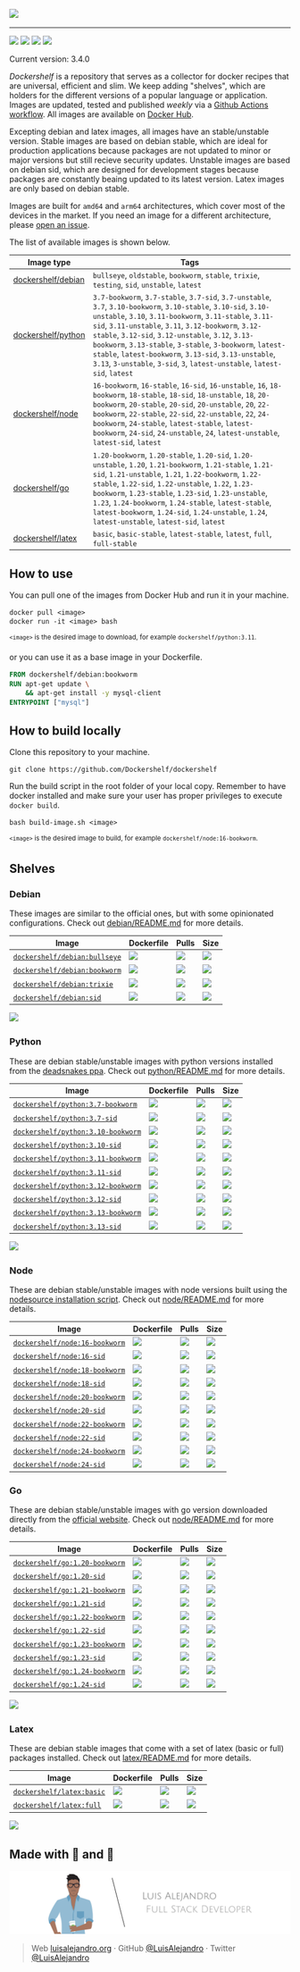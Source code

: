 ![](https://raw.githubusercontent.com/Dockershelf/dockershelf/develop/images/banner.svg)

---

[![](https://img.shields.io/github/release/Dockershelf/dockershelf.svg)](https://github.com/Dockershelf/dockershelf/releases) [![](https://img.shields.io/github/actions/workflow/status/Dockershelf/dockershelf/schedule-master.yml)](https://github.com/Dockershelf/dockershelf/actions/workflows/schedule-master.yml) [![](https://img.shields.io/discord/809504357359157288.svg?label=&logo=discord&logoColor=ffffff&color=7389D8&labelColor=6A7EC2)](https://discord.gg/4Wc7xphH5e) [![](https://cla-assistant.io/readme/badge/Dockershelf/dockershelf)](https://cla-assistant.io/Dockershelf/dockershelf)

Current version: 3.4.0

*Dockershelf* is a repository that serves as a collector for docker recipes that are universal, efficient and slim. We keep adding "shelves", which are holders for the different versions of a popular language or application. Images are updated, tested and published *weekly* via a [Github Actions workflow](https://github.com/Dockershelf/dockershelf/actions). All images are available on [Docker Hub](https://hub.docker.com/u/dockershelf).

Excepting debian and latex images, all images have an stable/unstable version. Stable images are based on debian stable, which are ideal for production applications because packages are not updated to minor or major versions but still recieve security updates. Unstable images are based on debian sid, which are designed for development stages because packages are constantly beaing updated to its latest version. Latex images are only based on debian stable.

Images are built for `amd64` and `arm64` architectures, which cover most of the devices in the market. If you need an image for a different architecture, please [open an issue](https://github.com/Dockershelf/dockershelf/issues/new).

The list of available images is shown below.

|Image type  |Tags  |
|------------|------|
|[dockershelf/debian](#debian)|`bullseye`, `oldstable`, `bookworm`, `stable`, `trixie`, `testing`, `sid`, `unstable`, `latest`|
|[dockershelf/python](#python)|`3.7-bookworm`, `3.7-stable`, `3.7-sid`, `3.7-unstable`, `3.7`, `3.10-bookworm`, `3.10-stable`, `3.10-sid`, `3.10-unstable`, `3.10`, `3.11-bookworm`, `3.11-stable`, `3.11-sid`, `3.11-unstable`, `3.11`, `3.12-bookworm`, `3.12-stable`, `3.12-sid`, `3.12-unstable`, `3.12`, `3.13-bookworm`, `3.13-stable`, `3-stable`, `3-bookworm`, `latest-stable`, `latest-bookworm`, `3.13-sid`, `3.13-unstable`, `3.13`, `3-unstable`, `3-sid`, `3`, `latest-unstable`, `latest-sid`, `latest`|
|[dockershelf/node](#node)|`16-bookworm`, `16-stable`, `16-sid`, `16-unstable`, `16`, `18-bookworm`, `18-stable`, `18-sid`, `18-unstable`, `18`, `20-bookworm`, `20-stable`, `20-sid`, `20-unstable`, `20`, `22-bookworm`, `22-stable`, `22-sid`, `22-unstable`, `22`, `24-bookworm`, `24-stable`, `latest-stable`, `latest-bookworm`, `24-sid`, `24-unstable`, `24`, `latest-unstable`, `latest-sid`, `latest`|
|[dockershelf/go](#go)|`1.20-bookworm`, `1.20-stable`, `1.20-sid`, `1.20-unstable`, `1.20`, `1.21-bookworm`, `1.21-stable`, `1.21-sid`, `1.21-unstable`, `1.21`, `1.22-bookworm`, `1.22-stable`, `1.22-sid`, `1.22-unstable`, `1.22`, `1.23-bookworm`, `1.23-stable`, `1.23-sid`, `1.23-unstable`, `1.23`, `1.24-bookworm`, `1.24-stable`, `latest-stable`, `latest-bookworm`, `1.24-sid`, `1.24-unstable`, `1.24`, `latest-unstable`, `latest-sid`, `latest`|
|[dockershelf/latex](#latex)|`basic`, `basic-stable`, `latest-stable`, `latest`, `full`, `full-stable`|

## How to use

You can pull one of the images from Docker Hub and run it in your machine.

```
docker pull <image>
docker run -it <image> bash
```

<sup><code>&lt;image&gt;</code> is the desired image to download, for example <code>dockershelf/python:3.11</code>.</sup>

or you can use it as a base image in your Dockerfile.

```dockerfile
FROM dockershelf/debian:bookworm
RUN apt-get update \
    && apt-get install -y mysql-client
ENTRYPOINT ["mysql"]
```

## How to build locally

Clone this repository to your machine.

```
git clone https://github.com/Dockershelf/dockershelf
```

Run the build script in the root folder of your local copy. Remember to have docker installed and make sure your user has proper privileges to execute `docker build`.

```
bash build-image.sh <image>
```

<sup><code>&lt;image&gt;</code> is the desired image to build, for example <code>dockershelf/node:16-bookworm</code>.</sup>

## Shelves

### Debian

These images are similar to the official ones, but with some opinionated configurations. Check out [debian/README.md](https://github.com/Dockershelf/dockershelf/blob/master/debian/README.md) for more details.

|Image  |Dockerfile  |Pulls   |Size  |
|-------|------------|--------|------|
|[`dockershelf/debian:bullseye`](https://hub.docker.com/r/dockershelf/debian)|[![](https://img.shields.io/badge/-Dockerfile-blue.svg?colorA=22313f&colorB=4a637b&logo=docker)](https://github.com/Dockershelf/dockershelf/blob/master/debian/bullseye/Dockerfile)|[![](https://img.shields.io/docker/pulls/dockershelf/debian?colorA=22313f&colorB=4a637b)](https://hub.docker.com/r/dockershelf/debian)|[![](https://img.shields.io/docker/image-size/dockershelf/debian/bullseye.svg?colorA=22313f&colorB=4a637b)](https://hub.docker.com/r/dockershelf/debian)|
|[`dockershelf/debian:bookworm`](https://hub.docker.com/r/dockershelf/debian)|[![](https://img.shields.io/badge/-Dockerfile-blue.svg?colorA=22313f&colorB=4a637b&logo=docker)](https://github.com/Dockershelf/dockershelf/blob/master/debian/bookworm/Dockerfile)|[![](https://img.shields.io/docker/pulls/dockershelf/debian?colorA=22313f&colorB=4a637b)](https://hub.docker.com/r/dockershelf/debian)|[![](https://img.shields.io/docker/image-size/dockershelf/debian/bookworm.svg?colorA=22313f&colorB=4a637b)](https://hub.docker.com/r/dockershelf/debian)|
|[`dockershelf/debian:trixie`](https://hub.docker.com/r/dockershelf/debian)|[![](https://img.shields.io/badge/-Dockerfile-blue.svg?colorA=22313f&colorB=4a637b&logo=docker)](https://github.com/Dockershelf/dockershelf/blob/master/debian/trixie/Dockerfile)|[![](https://img.shields.io/docker/pulls/dockershelf/debian?colorA=22313f&colorB=4a637b)](https://hub.docker.com/r/dockershelf/debian)|[![](https://img.shields.io/docker/image-size/dockershelf/debian/trixie.svg?colorA=22313f&colorB=4a637b)](https://hub.docker.com/r/dockershelf/debian)|
|[`dockershelf/debian:sid`](https://hub.docker.com/r/dockershelf/debian)|[![](https://img.shields.io/badge/-Dockerfile-blue.svg?colorA=22313f&colorB=4a637b&logo=docker)](https://github.com/Dockershelf/dockershelf/blob/master/debian/sid/Dockerfile)|[![](https://img.shields.io/docker/pulls/dockershelf/debian?colorA=22313f&colorB=4a637b)](https://hub.docker.com/r/dockershelf/debian)|[![](https://img.shields.io/docker/image-size/dockershelf/debian/sid.svg?colorA=22313f&colorB=4a637b)](https://hub.docker.com/r/dockershelf/debian)|

![](https://raw.githubusercontent.com/Dockershelf/dockershelf/develop/images/table.svg)

### Python

These are debian stable/unstable images with python versions installed from the [deadsnakes ppa](https://launchpad.net/~deadsnakes/+archive/ubuntu/ppa). Check out [python/README.md](https://github.com/Dockershelf/dockershelf/blob/master/python/README.md) for more details.

|Image  |Dockerfile  |Pulls   |Size  |
|-------|------------|--------|------|
|[`dockershelf/python:3.7-bookworm`](https://hub.docker.com/r/dockershelf/python)|[![](https://img.shields.io/badge/-Dockerfile-blue.svg?colorA=22313f&colorB=4a637b&logo=docker)](https://github.com/Dockershelf/dockershelf/blob/master/python/3.7-bookworm/Dockerfile)|[![](https://img.shields.io/docker/pulls/dockershelf/python?colorA=22313f&colorB=4a637b)](https://hub.docker.com/r/dockershelf/python)|[![](https://img.shields.io/docker/image-size/dockershelf/python/3.7-bookworm.svg?colorA=22313f&colorB=4a637b)](https://hub.docker.com/r/dockershelf/python)|
|[`dockershelf/python:3.7-sid`](https://hub.docker.com/r/dockershelf/python)|[![](https://img.shields.io/badge/-Dockerfile-blue.svg?colorA=22313f&colorB=4a637b&logo=docker)](https://github.com/Dockershelf/dockershelf/blob/master/python/3.7-sid/Dockerfile)|[![](https://img.shields.io/docker/pulls/dockershelf/python?colorA=22313f&colorB=4a637b)](https://hub.docker.com/r/dockershelf/python)|[![](https://img.shields.io/docker/image-size/dockershelf/python/3.7-sid.svg?colorA=22313f&colorB=4a637b)](https://hub.docker.com/r/dockershelf/python)|
|[`dockershelf/python:3.10-bookworm`](https://hub.docker.com/r/dockershelf/python)|[![](https://img.shields.io/badge/-Dockerfile-blue.svg?colorA=22313f&colorB=4a637b&logo=docker)](https://github.com/Dockershelf/dockershelf/blob/master/python/3.10-bookworm/Dockerfile)|[![](https://img.shields.io/docker/pulls/dockershelf/python?colorA=22313f&colorB=4a637b)](https://hub.docker.com/r/dockershelf/python)|[![](https://img.shields.io/docker/image-size/dockershelf/python/3.10-bookworm.svg?colorA=22313f&colorB=4a637b)](https://hub.docker.com/r/dockershelf/python)|
|[`dockershelf/python:3.10-sid`](https://hub.docker.com/r/dockershelf/python)|[![](https://img.shields.io/badge/-Dockerfile-blue.svg?colorA=22313f&colorB=4a637b&logo=docker)](https://github.com/Dockershelf/dockershelf/blob/master/python/3.10-sid/Dockerfile)|[![](https://img.shields.io/docker/pulls/dockershelf/python?colorA=22313f&colorB=4a637b)](https://hub.docker.com/r/dockershelf/python)|[![](https://img.shields.io/docker/image-size/dockershelf/python/3.10-sid.svg?colorA=22313f&colorB=4a637b)](https://hub.docker.com/r/dockershelf/python)|
|[`dockershelf/python:3.11-bookworm`](https://hub.docker.com/r/dockershelf/python)|[![](https://img.shields.io/badge/-Dockerfile-blue.svg?colorA=22313f&colorB=4a637b&logo=docker)](https://github.com/Dockershelf/dockershelf/blob/master/python/3.11-bookworm/Dockerfile)|[![](https://img.shields.io/docker/pulls/dockershelf/python?colorA=22313f&colorB=4a637b)](https://hub.docker.com/r/dockershelf/python)|[![](https://img.shields.io/docker/image-size/dockershelf/python/3.11-bookworm.svg?colorA=22313f&colorB=4a637b)](https://hub.docker.com/r/dockershelf/python)|
|[`dockershelf/python:3.11-sid`](https://hub.docker.com/r/dockershelf/python)|[![](https://img.shields.io/badge/-Dockerfile-blue.svg?colorA=22313f&colorB=4a637b&logo=docker)](https://github.com/Dockershelf/dockershelf/blob/master/python/3.11-sid/Dockerfile)|[![](https://img.shields.io/docker/pulls/dockershelf/python?colorA=22313f&colorB=4a637b)](https://hub.docker.com/r/dockershelf/python)|[![](https://img.shields.io/docker/image-size/dockershelf/python/3.11-sid.svg?colorA=22313f&colorB=4a637b)](https://hub.docker.com/r/dockershelf/python)|
|[`dockershelf/python:3.12-bookworm`](https://hub.docker.com/r/dockershelf/python)|[![](https://img.shields.io/badge/-Dockerfile-blue.svg?colorA=22313f&colorB=4a637b&logo=docker)](https://github.com/Dockershelf/dockershelf/blob/master/python/3.12-bookworm/Dockerfile)|[![](https://img.shields.io/docker/pulls/dockershelf/python?colorA=22313f&colorB=4a637b)](https://hub.docker.com/r/dockershelf/python)|[![](https://img.shields.io/docker/image-size/dockershelf/python/3.12-bookworm.svg?colorA=22313f&colorB=4a637b)](https://hub.docker.com/r/dockershelf/python)|
|[`dockershelf/python:3.12-sid`](https://hub.docker.com/r/dockershelf/python)|[![](https://img.shields.io/badge/-Dockerfile-blue.svg?colorA=22313f&colorB=4a637b&logo=docker)](https://github.com/Dockershelf/dockershelf/blob/master/python/3.12-sid/Dockerfile)|[![](https://img.shields.io/docker/pulls/dockershelf/python?colorA=22313f&colorB=4a637b)](https://hub.docker.com/r/dockershelf/python)|[![](https://img.shields.io/docker/image-size/dockershelf/python/3.12-sid.svg?colorA=22313f&colorB=4a637b)](https://hub.docker.com/r/dockershelf/python)|
|[`dockershelf/python:3.13-bookworm`](https://hub.docker.com/r/dockershelf/python)|[![](https://img.shields.io/badge/-Dockerfile-blue.svg?colorA=22313f&colorB=4a637b&logo=docker)](https://github.com/Dockershelf/dockershelf/blob/master/python/3.13-bookworm/Dockerfile)|[![](https://img.shields.io/docker/pulls/dockershelf/python?colorA=22313f&colorB=4a637b)](https://hub.docker.com/r/dockershelf/python)|[![](https://img.shields.io/docker/image-size/dockershelf/python/3.13-bookworm.svg?colorA=22313f&colorB=4a637b)](https://hub.docker.com/r/dockershelf/python)|
|[`dockershelf/python:3.13-sid`](https://hub.docker.com/r/dockershelf/python)|[![](https://img.shields.io/badge/-Dockerfile-blue.svg?colorA=22313f&colorB=4a637b&logo=docker)](https://github.com/Dockershelf/dockershelf/blob/master/python/3.13-sid/Dockerfile)|[![](https://img.shields.io/docker/pulls/dockershelf/python?colorA=22313f&colorB=4a637b)](https://hub.docker.com/r/dockershelf/python)|[![](https://img.shields.io/docker/image-size/dockershelf/python/3.13-sid.svg?colorA=22313f&colorB=4a637b)](https://hub.docker.com/r/dockershelf/python)|

![](https://raw.githubusercontent.com/Dockershelf/dockershelf/develop/images/table.svg)

### Node

These are debian stable/unstable images with node versions built using the [nodesource installation script](https://nodejs.org/en/download/package-manager/#debian-and-ubuntu-based-linux-distributions). Check out [node/README.md](https://github.com/Dockershelf/dockershelf/blob/master/node/README.md) for more details.

|Image  |Dockerfile  |Pulls   |Size  |
|-------|------------|--------|------|
|[`dockershelf/node:16-bookworm`](https://hub.docker.com/r/dockershelf/node)|[![](https://img.shields.io/badge/-Dockerfile-blue.svg?colorA=22313f&colorB=4a637b&logo=docker)](https://github.com/Dockershelf/dockershelf/blob/master/node/16-bookworm/Dockerfile)|[![](https://img.shields.io/docker/pulls/dockershelf/node?colorA=22313f&colorB=4a637b)](https://hub.docker.com/r/dockershelf/node)|[![](https://img.shields.io/docker/image-size/dockershelf/node/16-bookworm.svg?colorA=22313f&colorB=4a637b)](https://hub.docker.com/r/dockershelf/node)|
|[`dockershelf/node:16-sid`](https://hub.docker.com/r/dockershelf/node)|[![](https://img.shields.io/badge/-Dockerfile-blue.svg?colorA=22313f&colorB=4a637b&logo=docker)](https://github.com/Dockershelf/dockershelf/blob/master/node/16-sid/Dockerfile)|[![](https://img.shields.io/docker/pulls/dockershelf/node?colorA=22313f&colorB=4a637b)](https://hub.docker.com/r/dockershelf/node)|[![](https://img.shields.io/docker/image-size/dockershelf/node/16-sid.svg?colorA=22313f&colorB=4a637b)](https://hub.docker.com/r/dockershelf/node)|
|[`dockershelf/node:18-bookworm`](https://hub.docker.com/r/dockershelf/node)|[![](https://img.shields.io/badge/-Dockerfile-blue.svg?colorA=22313f&colorB=4a637b&logo=docker)](https://github.com/Dockershelf/dockershelf/blob/master/node/18-bookworm/Dockerfile)|[![](https://img.shields.io/docker/pulls/dockershelf/node?colorA=22313f&colorB=4a637b)](https://hub.docker.com/r/dockershelf/node)|[![](https://img.shields.io/docker/image-size/dockershelf/node/18-bookworm.svg?colorA=22313f&colorB=4a637b)](https://hub.docker.com/r/dockershelf/node)|
|[`dockershelf/node:18-sid`](https://hub.docker.com/r/dockershelf/node)|[![](https://img.shields.io/badge/-Dockerfile-blue.svg?colorA=22313f&colorB=4a637b&logo=docker)](https://github.com/Dockershelf/dockershelf/blob/master/node/18-sid/Dockerfile)|[![](https://img.shields.io/docker/pulls/dockershelf/node?colorA=22313f&colorB=4a637b)](https://hub.docker.com/r/dockershelf/node)|[![](https://img.shields.io/docker/image-size/dockershelf/node/18-sid.svg?colorA=22313f&colorB=4a637b)](https://hub.docker.com/r/dockershelf/node)|
|[`dockershelf/node:20-bookworm`](https://hub.docker.com/r/dockershelf/node)|[![](https://img.shields.io/badge/-Dockerfile-blue.svg?colorA=22313f&colorB=4a637b&logo=docker)](https://github.com/Dockershelf/dockershelf/blob/master/node/20-bookworm/Dockerfile)|[![](https://img.shields.io/docker/pulls/dockershelf/node?colorA=22313f&colorB=4a637b)](https://hub.docker.com/r/dockershelf/node)|[![](https://img.shields.io/docker/image-size/dockershelf/node/20-bookworm.svg?colorA=22313f&colorB=4a637b)](https://hub.docker.com/r/dockershelf/node)|
|[`dockershelf/node:20-sid`](https://hub.docker.com/r/dockershelf/node)|[![](https://img.shields.io/badge/-Dockerfile-blue.svg?colorA=22313f&colorB=4a637b&logo=docker)](https://github.com/Dockershelf/dockershelf/blob/master/node/20-sid/Dockerfile)|[![](https://img.shields.io/docker/pulls/dockershelf/node?colorA=22313f&colorB=4a637b)](https://hub.docker.com/r/dockershelf/node)|[![](https://img.shields.io/docker/image-size/dockershelf/node/20-sid.svg?colorA=22313f&colorB=4a637b)](https://hub.docker.com/r/dockershelf/node)|
|[`dockershelf/node:22-bookworm`](https://hub.docker.com/r/dockershelf/node)|[![](https://img.shields.io/badge/-Dockerfile-blue.svg?colorA=22313f&colorB=4a637b&logo=docker)](https://github.com/Dockershelf/dockershelf/blob/master/node/22-bookworm/Dockerfile)|[![](https://img.shields.io/docker/pulls/dockershelf/node?colorA=22313f&colorB=4a637b)](https://hub.docker.com/r/dockershelf/node)|[![](https://img.shields.io/docker/image-size/dockershelf/node/22-bookworm.svg?colorA=22313f&colorB=4a637b)](https://hub.docker.com/r/dockershelf/node)|
|[`dockershelf/node:22-sid`](https://hub.docker.com/r/dockershelf/node)|[![](https://img.shields.io/badge/-Dockerfile-blue.svg?colorA=22313f&colorB=4a637b&logo=docker)](https://github.com/Dockershelf/dockershelf/blob/master/node/22-sid/Dockerfile)|[![](https://img.shields.io/docker/pulls/dockershelf/node?colorA=22313f&colorB=4a637b)](https://hub.docker.com/r/dockershelf/node)|[![](https://img.shields.io/docker/image-size/dockershelf/node/22-sid.svg?colorA=22313f&colorB=4a637b)](https://hub.docker.com/r/dockershelf/node)|
|[`dockershelf/node:24-bookworm`](https://hub.docker.com/r/dockershelf/node)|[![](https://img.shields.io/badge/-Dockerfile-blue.svg?colorA=22313f&colorB=4a637b&logo=docker)](https://github.com/Dockershelf/dockershelf/blob/master/node/24-bookworm/Dockerfile)|[![](https://img.shields.io/docker/pulls/dockershelf/node?colorA=22313f&colorB=4a637b)](https://hub.docker.com/r/dockershelf/node)|[![](https://img.shields.io/docker/image-size/dockershelf/node/24-bookworm.svg?colorA=22313f&colorB=4a637b)](https://hub.docker.com/r/dockershelf/node)|
|[`dockershelf/node:24-sid`](https://hub.docker.com/r/dockershelf/node)|[![](https://img.shields.io/badge/-Dockerfile-blue.svg?colorA=22313f&colorB=4a637b&logo=docker)](https://github.com/Dockershelf/dockershelf/blob/master/node/24-sid/Dockerfile)|[![](https://img.shields.io/docker/pulls/dockershelf/node?colorA=22313f&colorB=4a637b)](https://hub.docker.com/r/dockershelf/node)|[![](https://img.shields.io/docker/image-size/dockershelf/node/24-sid.svg?colorA=22313f&colorB=4a637b)](https://hub.docker.com/r/dockershelf/node)|

### Go

These are debian stable/unstable images with go version downloaded directly from the [official website](https://go.dev/dl/). Check out [node/README.md](https://github.com/Dockershelf/dockershelf/blob/master/go/README.md) for more details.

|Image  |Dockerfile  |Pulls   |Size  |
|-------|------------|--------|------|
|[`dockershelf/go:1.20-bookworm`](https://hub.docker.com/r/dockershelf/go)|[![](https://img.shields.io/badge/-Dockerfile-blue.svg?colorA=22313f&colorB=4a637b&logo=docker)](https://github.com/Dockershelf/dockershelf/blob/master/go/1.20-bookworm/Dockerfile)|[![](https://img.shields.io/docker/pulls/dockershelf/go?colorA=22313f&colorB=4a637b)](https://hub.docker.com/r/dockershelf/go)|[![](https://img.shields.io/docker/image-size/dockershelf/go/1.20-bookworm.svg?colorA=22313f&colorB=4a637b)](https://hub.docker.com/r/dockershelf/go)|
|[`dockershelf/go:1.20-sid`](https://hub.docker.com/r/dockershelf/go)|[![](https://img.shields.io/badge/-Dockerfile-blue.svg?colorA=22313f&colorB=4a637b&logo=docker)](https://github.com/Dockershelf/dockershelf/blob/master/go/1.20-sid/Dockerfile)|[![](https://img.shields.io/docker/pulls/dockershelf/go?colorA=22313f&colorB=4a637b)](https://hub.docker.com/r/dockershelf/go)|[![](https://img.shields.io/docker/image-size/dockershelf/go/1.20-sid.svg?colorA=22313f&colorB=4a637b)](https://hub.docker.com/r/dockershelf/go)|
|[`dockershelf/go:1.21-bookworm`](https://hub.docker.com/r/dockershelf/go)|[![](https://img.shields.io/badge/-Dockerfile-blue.svg?colorA=22313f&colorB=4a637b&logo=docker)](https://github.com/Dockershelf/dockershelf/blob/master/go/1.21-bookworm/Dockerfile)|[![](https://img.shields.io/docker/pulls/dockershelf/go?colorA=22313f&colorB=4a637b)](https://hub.docker.com/r/dockershelf/go)|[![](https://img.shields.io/docker/image-size/dockershelf/go/1.21-bookworm.svg?colorA=22313f&colorB=4a637b)](https://hub.docker.com/r/dockershelf/go)|
|[`dockershelf/go:1.21-sid`](https://hub.docker.com/r/dockershelf/go)|[![](https://img.shields.io/badge/-Dockerfile-blue.svg?colorA=22313f&colorB=4a637b&logo=docker)](https://github.com/Dockershelf/dockershelf/blob/master/go/1.21-sid/Dockerfile)|[![](https://img.shields.io/docker/pulls/dockershelf/go?colorA=22313f&colorB=4a637b)](https://hub.docker.com/r/dockershelf/go)|[![](https://img.shields.io/docker/image-size/dockershelf/go/1.21-sid.svg?colorA=22313f&colorB=4a637b)](https://hub.docker.com/r/dockershelf/go)|
|[`dockershelf/go:1.22-bookworm`](https://hub.docker.com/r/dockershelf/go)|[![](https://img.shields.io/badge/-Dockerfile-blue.svg?colorA=22313f&colorB=4a637b&logo=docker)](https://github.com/Dockershelf/dockershelf/blob/master/go/1.22-bookworm/Dockerfile)|[![](https://img.shields.io/docker/pulls/dockershelf/go?colorA=22313f&colorB=4a637b)](https://hub.docker.com/r/dockershelf/go)|[![](https://img.shields.io/docker/image-size/dockershelf/go/1.22-bookworm.svg?colorA=22313f&colorB=4a637b)](https://hub.docker.com/r/dockershelf/go)|
|[`dockershelf/go:1.22-sid`](https://hub.docker.com/r/dockershelf/go)|[![](https://img.shields.io/badge/-Dockerfile-blue.svg?colorA=22313f&colorB=4a637b&logo=docker)](https://github.com/Dockershelf/dockershelf/blob/master/go/1.22-sid/Dockerfile)|[![](https://img.shields.io/docker/pulls/dockershelf/go?colorA=22313f&colorB=4a637b)](https://hub.docker.com/r/dockershelf/go)|[![](https://img.shields.io/docker/image-size/dockershelf/go/1.22-sid.svg?colorA=22313f&colorB=4a637b)](https://hub.docker.com/r/dockershelf/go)|
|[`dockershelf/go:1.23-bookworm`](https://hub.docker.com/r/dockershelf/go)|[![](https://img.shields.io/badge/-Dockerfile-blue.svg?colorA=22313f&colorB=4a637b&logo=docker)](https://github.com/Dockershelf/dockershelf/blob/master/go/1.23-bookworm/Dockerfile)|[![](https://img.shields.io/docker/pulls/dockershelf/go?colorA=22313f&colorB=4a637b)](https://hub.docker.com/r/dockershelf/go)|[![](https://img.shields.io/docker/image-size/dockershelf/go/1.23-bookworm.svg?colorA=22313f&colorB=4a637b)](https://hub.docker.com/r/dockershelf/go)|
|[`dockershelf/go:1.23-sid`](https://hub.docker.com/r/dockershelf/go)|[![](https://img.shields.io/badge/-Dockerfile-blue.svg?colorA=22313f&colorB=4a637b&logo=docker)](https://github.com/Dockershelf/dockershelf/blob/master/go/1.23-sid/Dockerfile)|[![](https://img.shields.io/docker/pulls/dockershelf/go?colorA=22313f&colorB=4a637b)](https://hub.docker.com/r/dockershelf/go)|[![](https://img.shields.io/docker/image-size/dockershelf/go/1.23-sid.svg?colorA=22313f&colorB=4a637b)](https://hub.docker.com/r/dockershelf/go)|
|[`dockershelf/go:1.24-bookworm`](https://hub.docker.com/r/dockershelf/go)|[![](https://img.shields.io/badge/-Dockerfile-blue.svg?colorA=22313f&colorB=4a637b&logo=docker)](https://github.com/Dockershelf/dockershelf/blob/master/go/1.24-bookworm/Dockerfile)|[![](https://img.shields.io/docker/pulls/dockershelf/go?colorA=22313f&colorB=4a637b)](https://hub.docker.com/r/dockershelf/go)|[![](https://img.shields.io/docker/image-size/dockershelf/go/1.24-bookworm.svg?colorA=22313f&colorB=4a637b)](https://hub.docker.com/r/dockershelf/go)|
|[`dockershelf/go:1.24-sid`](https://hub.docker.com/r/dockershelf/go)|[![](https://img.shields.io/badge/-Dockerfile-blue.svg?colorA=22313f&colorB=4a637b&logo=docker)](https://github.com/Dockershelf/dockershelf/blob/master/go/1.24-sid/Dockerfile)|[![](https://img.shields.io/docker/pulls/dockershelf/go?colorA=22313f&colorB=4a637b)](https://hub.docker.com/r/dockershelf/go)|[![](https://img.shields.io/docker/image-size/dockershelf/go/1.24-sid.svg?colorA=22313f&colorB=4a637b)](https://hub.docker.com/r/dockershelf/go)|

![](https://raw.githubusercontent.com/Dockershelf/dockershelf/develop/images/table.svg)

### Latex

These are debian stable images that come with a set of latex (basic or full) packages installed. Check out [latex/README.md](https://github.com/Dockershelf/dockershelf/blob/master/latex/README.md) for more details.

|Image  |Dockerfile  |Pulls   |Size  |
|-------|------------|--------|------|
|[`dockershelf/latex:basic`](https://hub.docker.com/r/dockershelf/latex)|[![](https://img.shields.io/badge/-Dockerfile-blue.svg?colorA=22313f&colorB=4a637b&logo=docker)](https://github.com/Dockershelf/dockershelf/blob/master/latex/basic/Dockerfile)|[![](https://img.shields.io/docker/pulls/dockershelf/latex?colorA=22313f&colorB=4a637b)](https://hub.docker.com/r/dockershelf/latex)|[![](https://img.shields.io/docker/image-size/dockershelf/latex/basic.svg?colorA=22313f&colorB=4a637b)](https://hub.docker.com/r/dockershelf/latex)|
|[`dockershelf/latex:full`](https://hub.docker.com/r/dockershelf/latex)|[![](https://img.shields.io/badge/-Dockerfile-blue.svg?colorA=22313f&colorB=4a637b&logo=docker)](https://github.com/Dockershelf/dockershelf/blob/master/latex/full/Dockerfile)|[![](https://img.shields.io/docker/pulls/dockershelf/latex?colorA=22313f&colorB=4a637b)](https://hub.docker.com/r/dockershelf/latex)|[![](https://img.shields.io/docker/image-size/dockershelf/latex/full.svg?colorA=22313f&colorB=4a637b)](https://hub.docker.com/r/dockershelf/latex)|

![](https://raw.githubusercontent.com/Dockershelf/dockershelf/develop/images/table.svg)

## Made with 💖 and 🍔

![Banner](https://raw.githubusercontent.com/Dockershelf/dockershelf/develop/images/author-banner.svg)

> Web [luisalejandro.org](http://luisalejandro.org/) · GitHub [@LuisAlejandro](https://github.com/LuisAlejandro) · Twitter [@LuisAlejandro](https://twitter.com/LuisAlejandro)